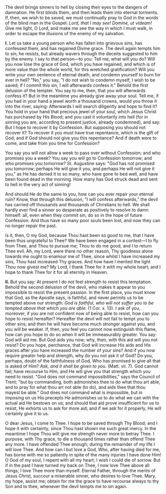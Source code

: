 
The devil brings sinners to hell by closing their eyes to the dangers of damnation. He first blinds them, and then leads them into eternal torments. If, then, we wish to be saved, we must continually pray to God in the words of the blind man in the Gospel: *Lord, that I may see! Domine, ut videam!* Give me light, O Lord, and make me see the way in which I must walk, in order to escape the illusions of the enemy of my salvation.

**I\.** Let us take a young person who has fallen into grievous sins, has confessed them, and has regained Divine grace. The devil again tempts him to sin; he resists, but already wavers through the deceits suggested to him by the enemy. I say to that person—to you: Tell me, what will you do? Will you now lose the grace of God, which you have regained, and which is of more value than the whole world, for this wretched gratification? Will you write your own sentence of eternal death, and condemn yourself to burn for ever in hell? \"No,\" you say, \"I do not wish to condemn myself, I wish to be saved; if I commit this sin, I will afterwards confess it.\" Behold the first delusion of the tempter. You say to me, then, that you will afterwards confess it? But in the meantime you already give away your soul. Tell me, if you had in your hand a jewel worth a thousand crowns, would you throw it into the river, saying: Afterwards I will search diligently and hope to find it? You hold in your hand that precious jewel of your soul, which Jesus Christ has purchased by His Blood; and you cast it voluntarily into hell (for in sinning you are, according to present justice, already condemned), and say: But I hope to recover it by Confession. But supposing you should not recover it? To recover it you must have true repentance, which is the gift of God; and if God should not give you this repentance? And if death were to come, and take from you time for Confession?

You say you will not allow a week to pass over without Confession; and who promises you a week? You say you will go to Confession tomorrow; and who promises you tomorrow? St. Augustine says: \"God has not promised you tomorrow; perhaps He will give it you, and perhaps He will not give it you,\" as He has denied it to so many, who have gone to bed well, and have been found dead in the morning. How many has God struck dead and sent to hell in the very act of sinning!

And should He do the same to you, how can you ever repair your eternal ruin? Know, that through this delusion, \"I will confess afterwards,\" the devil has carried off thousands and thousands of Christians to hell. We shall hardly ever find a sinner so desperate as positively to resolve to damn himself: all, even when they commit sin, do so in the hope of future Confession. And thus have so many poor souls been lost, and now they can no longer repair the past.

Is it, then, O my God, because Thou hast been so good to me, that I have been thus ungrateful to Thee? We have been engaged in a contest—I to fly from Thee, and Thou to pursue me; Thou to do me good, and I to return Thee evil. Ah, my Lord, were there no other reason, Thy goodness alone towards me ought to enamour me of Thee, since whilst I have increased my sins, Thou hast increased Thy graces. And how have I merited the light Thou now givest me? My Lord, I thank Thee for it with my whole heart; and I hope to thank Thee for it for all eternity in Heaven.

**II\.** But you say: At present I do not feel strength to resist this temptation. Behold the second delusion of the devil, who makes it appear to you impossible to resist the present passion. In the first place, you must know that God, as the Apostle says, is faithful, and never permits us to be tempted above our strength: *God is faithful, who will not suffer you to be tempted above that which you are able.* (1 Cor. x. 13). I ask of you, moreover, if you are not confident now of being able to resist, how can you hope to resist hereafter? Hereafter the devil will not fail to tempt you to other sins; and then he will have become much stronger against you, and you will be weaker. If, then, you feel you cannot now extinguish this flame, how can you hope to do so when it will be immeasurably greater. You say: God will aid me. But God aids you now; why, then, with this aid will you not resist? Do you hope, perchance, that God will increase His aids and His graces after you have increased the number of your sins? And if you now require greater help and strength, why do you not ask it of God? Do you, perhaps, doubt of the faithfulness of God, Who has promised to give all that is asked of Him? *Ask, and it shall be given to you*. (Matt. vii. 7). God cannot fail; have recourse to Him, and He will give you that strength which you need to resist. \"God does not command impossibilities,\" says the Council of Trent; \"but by commanding, both admonishes thee to do what thou art able, and to pray for what thou art not able (to do), and aids thee that thou mayest be able.\" God does not command what is impossible, but in imposing on us His precepts He admonishes us to do what we can with the actual aid He bestows on us; and should that aid prove insufficient for us to resist, He exhorts us to ask for more aid; and if we ask for it properly, He will certainly give it to us.

O dear Jesus, I come to Thee. I hope to be saved through Thy Blood; and I hope it with certainty, since Thou hast shown me such great mercy. In the meantime I hope Thou wilt give me strength never more to betray Thee. I purpose, with Thy grace, to die a thousand times rather than offend Thee any more. I have offended Thee enough; during the remainder of my life I will love Thee. And how can I but love a God, Who, after having died for me, has borne with me so patiently in spite of the many injuries I have done Him! O God of my soul, I repent with all my heart; I wish I could die of sorrow. But if in the past I have turned my back on Thee, I now love Thee above all things; I love Thee more than myself. Eternal Father, through the merits of Jesus Christ, succour a miserable sinner, who desires to love Thee. Mary, my hope, assist me; obtain for me the grace to have recourse always to thy Son and to thee, whenever the devil tempts me to sin again.

